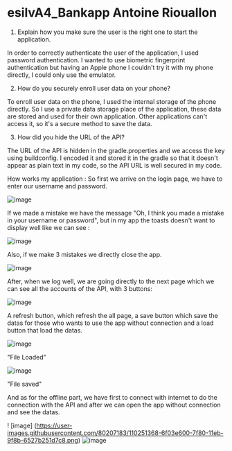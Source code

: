 # esilvA4_Bankapp  Antoine Riouallon

1) Explain how you make sure the user is the right one to start the application.

In order to correctly authenticate the user of the application, I used password authentication. I wanted to use biometric fingerprint authentication but having an Apple phone I couldn't try it with my phone directly, I could only use the emulator.

2) How do you securely enroll user data on your phone?

To enroll user data on the phone, I used the internal storage of the phone directly.  So I use a private data storage place of the application, these data are stored and used for their own application. Other applications can't access it, so it's a secure method to save the data.

3) How did you hide the URL of the API?

The URL of the API is hidden in the gradle.properties and we access the key using buildconfig. I encoded it and stored it in the gradle so that it doesn't appear as plain text in my code, so the API URL is well secured in my code.

How works my application : 
So first we arrive on the login page, we have to enter our username and password.

![image](https://user-images.githubusercontent.com/80207183/110250573-47128380-7f7c-11eb-9628-7ef474e44d4a.png)

 If we made a mistake we have the message "Oh, I think you made a mistake in your username or password", but in my app the toasts doesn't want to display well like we can see : 

![image](https://user-images.githubusercontent.com/80207183/110250801-ad4bd600-7f7d-11eb-8b3b-6952a6a10605.png)

Also, if we make 3 mistakes we directly close the app. 

![image](https://user-images.githubusercontent.com/80207183/110251031-d751c800-7f7e-11eb-9269-7106fe392642.png)

After, when we log well, we are going directly to the next page which we can see all the accounts of the API, with 3 buttons: 

![image](https://user-images.githubusercontent.com/80207183/110251113-4af3d500-7f7f-11eb-8b28-0df46e28411c.png)

A refresh button, which refresh the all page, a save button which save the datas for those who wants to use the app without connection and a load button that load the datas.

![image](https://user-images.githubusercontent.com/80207183/110251203-cce3fe00-7f7f-11eb-97c4-374da6727f40.png)

"File Loaded"

![image](https://user-images.githubusercontent.com/80207183/110251224-e7b67280-7f7f-11eb-850a-3468dd5be756.png)

"File saved"

And as for the offline part, we have first to connect with internet to do the connection with the API and after we can open the app without connection and see the datas.

! [image] (https://user-images.githubusercontent.com/80207183/110251368-6f03e600-7f80-11eb-9f8b-6527b251d7c8.png)
![image](https://user-images.githubusercontent.com/80207183/110251791-71ffd600-7f82-11eb-9e50-b8dcca02f9ff.png)

